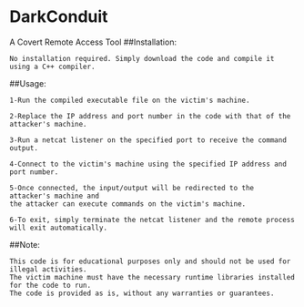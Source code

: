 # DarkConduit
A Covert Remote Access Tool
##Installation:

    No installation required. Simply download the code and compile it using a C++ compiler.

##Usage:

    1-Run the compiled executable file on the victim's machine.
    
    2-Replace the IP address and port number in the code with that of the attacker's machine.
    
    3-Run a netcat listener on the specified port to receive the command output.
    
    4-Connect to the victim's machine using the specified IP address and port number.
    
    5-Once connected, the input/output will be redirected to the attacker's machine and
    the attacker can execute commands on the victim's machine.
    
    6-To exit, simply terminate the netcat listener and the remote process will exit automatically.

##Note:

    This code is for educational purposes only and should not be used for illegal activities.
    The victim machine must have the necessary runtime libraries installed for the code to run.
    The code is provided as is, without any warranties or guarantees.
